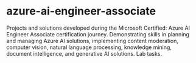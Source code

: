 # azure-ai-engineer-associate
Projects and solutions developed during the Microsoft Certified: Azure AI Engineer Associate certification journey. Demonstrating skills in planning and managing Azure AI solutions, implementing content moderation, computer vision, natural language processing, knowledge mining, document intelligence, and generative AI solutions.
Lab tasks.
